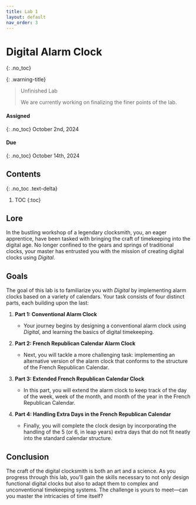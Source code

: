 ```yaml
---
title: Lab 1
layout: default
nav_order: 3
---
```


# Digital Alarm Clock
{: .no_toc}

{: .warning-title}
> Unfinished Lab
> 
> We are currently working on finalizing the finer points of the lab.

#### Assigned
{: .no_toc}
October 2nd, 2024

#### Due
{: .no_toc}
October 14th, 2024

## Contents
{: .no_toc .text-delta}

1. TOC
{:toc}

## Lore

In the bustling workshop of a legendary clocksmith, you, an eager apprentice, have been tasked with bringing the craft of timekeeping into the digital age.
No longer confined to the gears and springs of traditional clocks, your master has entrusted you with the mission of creating digital clocks using *Digital*.

## Goals
The goal of this lab is to familiarize you with *Digital* by implementing alarm clocks based on a variety of calendars.
Your task consists of four distinct parts, each building upon the last:

1. **Part 1: Conventional Alarm Clock**
   - Your journey begins by designing a conventional alarm clock using *Digital*, and learning the basics of digital timekeeping.

2. **Part 2: French Republican Calendar Alarm Clock**
   - Next, you will tackle a more challenging task: implementing an alternative version of the alarm clock that conforms to the structure of the French Republican Calendar.

3. **Part 3: Extended French Republican Calendar Clock**
   - In this part, you will extend the alarm clock to keep track of the day of the week, week of the month, and month of the year in the French Republican Calendar.

4. **Part 4: Handling Extra Days in the French Republican Calendar**
   - Finally, you will complete the clock design by incorporating the handling of the 5 (or 6, in leap years) extra days that do not fit neatly into the standard calendar structure.

## Conclusion
The craft of the digital clocksmith is both an art and a science. As you progress through this lab, you'll gain the skills necessary to not only design functional digital clocks but also to adapt them to complex and unconventional timekeeping systems. The challenge is yours to meet—can you master the intricacies of time itself?
